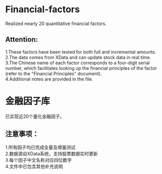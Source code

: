 # Financial-factors
Realized nearly 20 quantitative financial factors.  
## Attention:
1.These factors have been tested for both full and incremental amounts.  
2.The data comes from XData and can update stock data in real time.  
3.The Chinese name of each factor corresponds to a four-digit serial number, which facilitates looking up the financial principles of the factor (refer to the "Financial Principles" document).  
4.Additional notes are provided in the file.  


# 金融因子库
已实现近20个量化金融因子。
## 注意事项：
1.所有因子均已完成全量及增量测试  
2.数据源自XData系统，支持股票数据实时更新  
3.每个因子中文名称对应四位数字  
4.文件中已包含其他补充说明  
